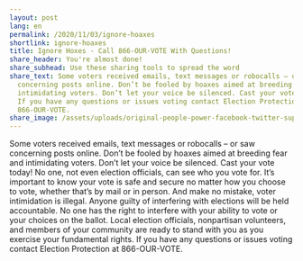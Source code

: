 ```yaml
---
layout: post
lang: en
permalink: /2020/11/03/ignore-hoaxes
shortlink: ignore-hoaxes
title: Ignore Hoxes - Call 866-OUR-VOTE With Questions!
share_header: You're almost done!
share_subhead: Use these sharing tools to spread the word
share_text: Some voters received emails, text messages or robocalls – or saw
  concerning posts online. Don’t be fooled by hoaxes aimed at breeding fear and
  intimidating voters. Don’t let your voice be silenced. Cast your vote today!
  If you have any questions or issues voting contact Election Protection at
  866-OUR-VOTE.
share_image: /assets/uploads/original-people-power-facebook-twitter-supportothers.png
---
```

Some voters received emails, text messages or robocalls – or saw concerning posts online. Don’t be fooled by hoaxes aimed at breeding fear and intimidating voters. Don’t let your voice be silenced. Cast your vote today! No one, not even election officials, can see who you vote for. It’s important to know your vote is safe and secure no matter how you choose to vote, whether that’s by mail or in person. And make no mistake, voter intimidation is illegal. Anyone guilty of interfering with elections will be held accountable. No one has the right to interfere with your ability to vote or your choices on the ballot. Local election officials, nonpartisan volunteers, and members of your community are ready to stand with you as you exercise your fundamental rights. If you have any questions or issues voting contact Election Protection at 866-OUR-VOTE.